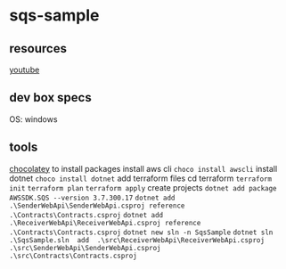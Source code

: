 # sqs-sample
## resources
[youtube](https://www.youtube.com/watch?v=3tua8d9_t5k&list=WL&index=5&t=1671s)
## dev box specs
OS: windows
## tools
[chocolatey](https://chocolatey.org/install) to install packages
install aws cli `choco install awscli`
install dotnet `choco install dotnet`
add terraform files
cd terraform
`terraform init`
`terraform plan`
`terraform apply`
create projects
`dotnet add package AWSSDK.SQS --version 3.7.300.17`
`dotnet add .\SenderWebApi\SenderWebApi.csproj reference .\Contracts\Contracts.csproj`
`dotnet add .\ReceiverWebApi\ReceiverWebApi.csproj reference .\Contracts\Contracts.csproj`
`dotnet new sln -n SqsSample`
`dotnet sln .\SqsSample.sln  add  .\src\ReceiverWebApi\ReceiverWebApi.csproj .\src\SenderWebApi\SenderWebApi.csproj .\src\Contracts\Contracts.csproj`
